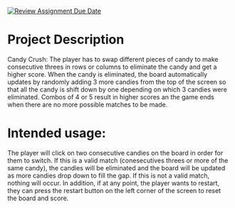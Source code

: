 [![Review Assignment Due Date](https://classroom.github.com/assets/deadline-readme-button-22041afd0340ce965d47ae6ef1cefeee28c7c493a6346c4f15d667ab976d596c.svg)](https://classroom.github.com/a/YxXKqIeT)
# Project Description

Candy Crush: The player has to swap different pieces of candy to make consecutive threes in rows or columns to eliminate the candy and get a higher score. When the candy is eliminated, the board automatically updates by randomly adding 3 more candies from the top of the screen so that all the candy is shift down by one depending on which 3 candies were eliminated. Combos of 4 or 5 result in higher scores an the game ends when there are no more possible matches to be made.

# Intended usage:

The player will click on two consecutive candies on the board in order for them to switch. If this is a valid match (conesecutives threes or more of the same candy), the candies will be eliminated and the board will be updated as more candies drop down to fill the gap. If this is not a valid match, nothing will occur. In addition, if at any point, the player wants to restart, they can press the restart button on the left corner of the screen to reset the board and score. 
